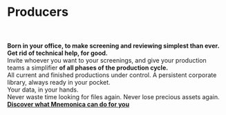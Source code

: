 # Producers<br><br>

**Born in your office, to make screening and reviewing simplest than ever. Get rid of technical help, for good.**<br>
Invite whoever you want to your screenings, and give your production teams a simplifier <span class="txt-enphasis">**of all phases of the production cycle.**</span><br>
All current and finished productions under control. A persistent corporate library, always ready in your pocket.<br> Your data, in your hands.<br>
Never waste time looking for files again. Never lose precious assets again.<br>
<span class="txt-enphasis">**[Discover what Mnemonica can do for you](/contacts)**</span>